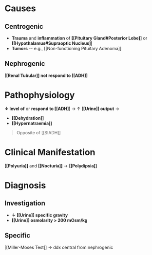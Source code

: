 # Causes
## Centrogenic
- **Trauma** and **inflammation** of **[[Pituitary Gland#Posterior Lobe]]** or **[[Hypothalamus#Supraoptic Nucleus]]**
- **Tumors** -- e.g., [[Non-functioning Pituitary Adenoma]]

## Nephrogenic
**[[Renal Tubular]] not respond to [[ADH]]**

# Pathophysiology
**↓ level of** or **respond to [[ADH]]** → ↑ **[[Urine]] output** → 
- **[[Dehydration]]**
- **[[Hypernatraemia]]**
> Opposite of [[SIADH]]

# Clinical Manifestation
**[[Polyuria]]** and **[[Nocturia]]** → **[[Polydipsia]]**

# Diagnosis
## Investigation
- **↓ [[Urine]] specific gravity**
- **[[Urine]] osmolarity > 200 mOsm/kg** 

## Specific
[[Miller-Moses Test]] → ddx central from nephrogenic